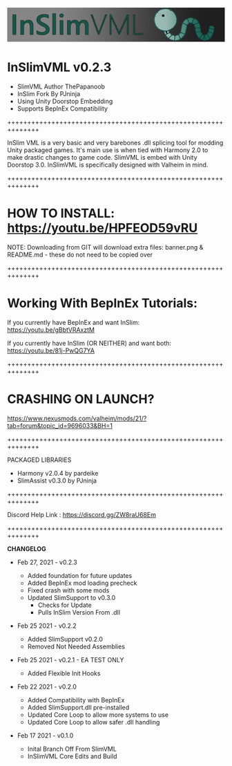 ![Screenshot](banner.png)

# InSlimVML v0.2.3
* SlimVML Author ThePapanoob
* InSlim Fork By PJninja
* Using Unity Doorstop Embedding
* Supports BepInEx Compatibility

++++++++++++++++++++++++++++++++++++++++++++++++++++++++++++++

InSlim VML is a very basic and very barebones .dll splicing tool for modding
Unity packaged games. It's main use is when tied with Harmony 2.0 to make
drastic changes to game code. SlimVML is embed with Unity Doorstop 3.0.
InSlimVML is specifically designed with Valheim in mind.

++++++++++++++++++++++++++++++++++++++++++++++++++++++++++++++

# HOW TO INSTALL: https://youtu.be/HPFEOD59vRU
NOTE: Downloading from GIT will download extra files: banner.png & README.md - these do not need to be copied over

++++++++++++++++++++++++++++++++++++++++++++++++++++++++++++++

# Working With BepInEx Tutorials:
If you currently have BepInEx and want InSlim: https://youtu.be/gBbtVRAxztM

If you currently have InSlim (OR NEITHER) and want both: https://youtu.be/81j-PwQG7YA

++++++++++++++++++++++++++++++++++++++++++++++++++++++++++++++

# CRASHING ON LAUNCH?
https://www.nexusmods.com/valheim/mods/21/?tab=forum&topic_id=9696033&BH=1

++++++++++++++++++++++++++++++++++++++++++++++++++++++++++++++

PACKAGED LIBRARIES
* Harmony v2.0.4 by pardeike
* SlimAssist v0.3.0 by PJninja

++++++++++++++++++++++++++++++++++++++++++++++++++++++++++++++

Discord Help Link : https://discord.gg/ZW8raU68Em

++++++++++++++++++++++++++++++++++++++++++++++++++++++++++++++

**CHANGELOG**

* Feb 27, 2021 - v0.2.3
	* Added foundation for future updates
	* Added BepInEx mod loading precheck
	* Fixed crash with some mods
	* Updated SlimSupport to v0.3.0
		* Checks for Update
		* Pulls InSlim Version From .dll

* Feb 25 2021 - v0.2.2
	* Added SlimSupport v0.2.0
	* Removed Not Needed Assemblies

* Feb 25 2021 - v0.2.1 - EA TEST ONLY
	* Added Flexible Init Hooks

* Feb 22 2021 - v0.2.0
	* Added Compatibility with BepInEx
	* Added SlimSupport.dll pre-installed
	* Updated Core Loop to allow more systems to use
	* Updated Core Loop to allow safer .dll handling

* Feb 17 2021 - v0.1.0
	* Inital Branch Off From SlimVML
	* InSlimVML Core Edits and Build
